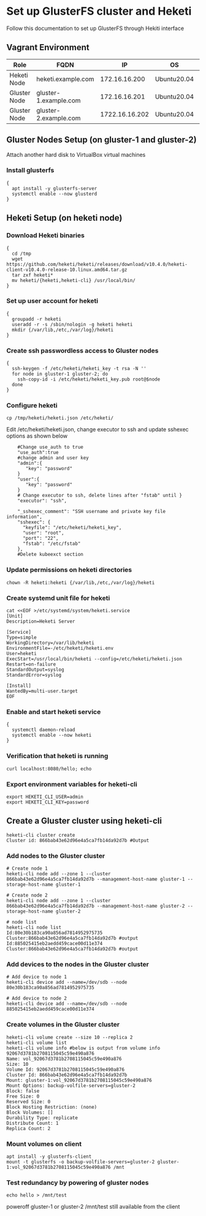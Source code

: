# Set up GlusterFS cluster and Heketi

Follow this documentation to set up GlusterFS through Hekiti interface

## Vagrant Environment

| Role         | FQDN                  | IP             | OS          | RAM  | CPU  |
| ------------ | --------------------- | -------------- | ----------- | ---- | ---- |
| Heketi Node  | heketi.example.com    | 172.16.16.200  | Ubuntu20.04 | 1G   | 1    |
| Gluster Node | gluster-1.example.com | 172.16.16.201  | Ubuntu20.04 | 2G   | 2    |
| Gluster Node | gluster-2.example.com | 1722.16.16.202 | Ubuntu20.04 | 2G   | 2    |

## Gluster Nodes Setup (on gluster-1 and gluster-2)

Attach another hard disk to VirtualBox virtual machines
### Install glusterfs

```shell
{
  apt install -y glusterfs-server
  systemctl enable --now glusterd
}
```

## Heketi Setup (on heketi node)

### Download Heketi binaries

```shell
{
  cd /tmp
  wget https://github.com/heketi/heketi/releases/download/v10.4.0/heketi-client-v10.4.0-release-10.linux.amd64.tar.gz
  tar zxf heketi*
  mv heketi/{heketi,heketi-cli} /usr/local/bin/
}
```

### Set up user account for heketi

```shell
{
  groupadd -r heketi
  useradd -r -s /sbin/nologin -g heketi heketi
  mkdir {/var/lib,/etc,/var/log}/heketi
}
```

### Create ssh passwordless access to Gluster nodes

```shell
{
  ssh-keygen -f /etc/heketi/heketi_key -t rsa -N ''
  for node in gluster-1 gluster-2; do
    ssh-copy-id -i /etc/heketi/heketi_key.pub root@$node
  done
}
```

### Configure heketi

```shell
cp /tmp/heketi/heketi.json /etc/heketi/
```

Edit /etc/heketi/heketi.json, change executor to ssh and update sshexec options as shown below
```shell
    #Change use_auth to true
    "use_auth":true
    #change admin and user key
    "admin":{
       "key": "password"
    }
    "user":{
       "key": "password"
    }
    # Change executor to ssh, delete lines after "fstab" until }
	"executor": "ssh", 

	"_sshexec_comment": "SSH username and private key file information",
	"sshexec": {
  	  "keyfile": "/etc/heketi/heketi_key", 
  	  "user": "root", 
  	  "port": "22", 
  	  "fstab": "/etc/fstab" 
	},
    #Delete kubeexct section
```

### Update permissions on heketi directories

```shell
chown -R heketi:heketi {/var/lib,/etc,/var/log}/heketi
```

### Create systemd unit file for heketi

```shell
cat <<EOF >/etc/systemd/system/heketi.service
[Unit]
Description=Heketi Server

[Service]
Type=simple
WorkingDirectory=/var/lib/heketi
EnvironmentFile=-/etc/heketi/heketi.env
User=heketi
ExecStart=/usr/local/bin/heketi --config=/etc/heketi/heketi.json
Restart=on-failure
StandardOutput=syslog
StandardError=syslog

[Install]
WantedBy=multi-user.target
EOF
```

### Enable and start heketi service

```shell
{
  systemctl daemon-reload
  systemctl enable --now heketi
}
```

### Verification that heketi is running

```shell
curl localhost:8080/hello; echo
```

### Export environment variables for heketi-cli

```shell
export HEKETI_CLI_USER=admin
export HEKETI_CLI_KEY=password
```

## Create a Gluster cluster using heketi-cli

```shell
heketi-cli cluster create
Cluster id: 866bab43e62d96e4a5ca7fb14da92d7b #Output
```

### Add nodes to the Gluster cluster 

```shell
# Create node 1
heketi-cli node add --zone 1 --cluster 866bab43e62d96e4a5ca7fb14da92d7b --management-host-name gluster-1 --storage-host-name gluster-1

# Create node 2
heketi-cli node add --zone 1 --cluster 866bab43e62d96e4a5ca7fb14da92d7b --management-host-name gluster-2 --storage-host-name gluster-2

# node list
heketi-cli node list
Id:80e30b183ca90a856ad7814952975735	Cluster:866bab43e62d96e4a5ca7fb14da92d7b #output
Id:885025415eb2aedd459cace00d11e374	Cluster:866bab43e62d96e4a5ca7fb14da92d7b #output
```

### Add devices to the nodes in the Gluster cluster

```shell
# Add device to node 1
heketi-cli device add --name=/dev/sdb --node 80e30b183ca90a856ad7814952975735

# Add device to node 2
heketi-cli device add --name=/dev/sdb --node 885025415eb2aedd459cace00d11e374
```

### Create volumes in the Gluster cluster

```shell
heketi-cli volume create --size 10 --replica 2
heketi-cli volume list
heketi-cli volume info #below is output from volume info
92067d3781b2708115045c59e490a876
Name: vol_92067d3781b2708115045c59e490a876
Size: 10
Volume Id: 92067d3781b2708115045c59e490a876
Cluster Id: 866bab43e62d96e4a5ca7fb14da92d7b
Mount: gluster-1:vol_92067d3781b2708115045c59e490a876
Mount Options: backup-volfile-servers=gluster-2
Block: false
Free Size: 0
Reserved Size: 0
Block Hosting Restriction: (none)
Block Volumes: []
Durability Type: replicate
Distribute Count: 1
Replica Count: 2
```

### Mount volumes on client

```shell
apt install -y glusterfs-client
mount -t glusterfs -o backup-volfile-servers=gluster-2 gluster-1:vol_92067d3781b2708115045c59e490a876 /mnt
```

### Test redundancy by powering of gluster nodes

```shell
echo hello > /mnt/test
```

poweroff gluster-1 or gluster-2  /mnt/test still available from the client
